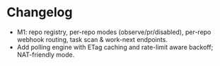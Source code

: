 # Changelog

- M1: repo registry, per-repo modes (observe/pr/disabled), per-repo webhook routing, task scan & work-next endpoints.
- Add polling engine with ETag caching and rate-limit aware backoff; NAT-friendly mode.
